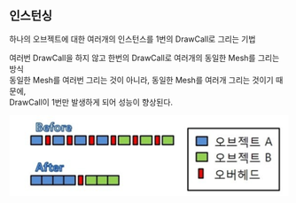 ## 인스턴싱
하나의 오브젝트에 대한 여러개의 인스턴스를 1번의 DrawCall로 그리는 기법

여러번 DrawCall을 하지 않고 한번의 DrawCall로 여러개의 동일한 Mesh를 그리는 방식  
동일한 Mesh를 여러번 그리는 것이 아니라, 동일한 Mesh를 여러개 그리는 것이기 때문에,  
DrawCall이 1번만 발생하게 되어 성능이 향상된다.  

![](AttachedImage/2024-01-14-23-17-06.png)
